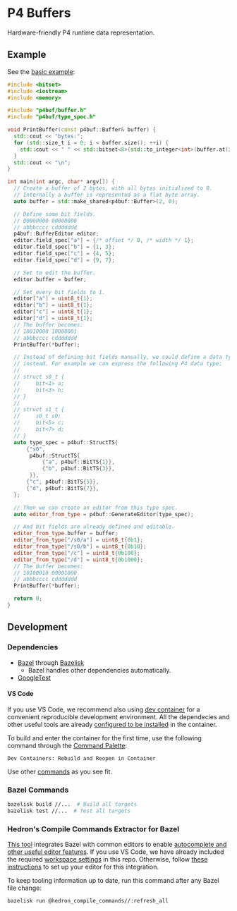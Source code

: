 # P4 Buffers

Hardware-friendly P4 runtime data representation.

## Example

See the [basic example](examples/basic/):

```cpp
#include <bitset>
#include <iostream>
#include <memory>

#include "p4buf/buffer.h"
#include "p4buf/type_spec.h"

void PrintBuffer(const p4buf::Buffer& buffer) {
  std::cout << "bytes:";
  for (std::size_t i = 0; i < buffer.size(); ++i) {
    std::cout << " " << std::bitset<8>(std::to_integer<int>(buffer.at(i)));
  }
  std::cout << "\n";
}

int main(int argc, char* argv[]) {
  // Create a buffer of 2 bytes, with all bytes initialized to 0.
  // Internally a buffer is represented as a flat byte array.
  auto buffer = std::make_shared<p4buf::Buffer>(2, 0);

  // Define some bit fields.
  // 00000000 00000000
  // abbbcccc cddddddd
  p4buf::BufferEditor editor;
  editor.field_spec["a"] = {/* offset */ 0, /* width */ 1};
  editor.field_spec["b"] = {1, 3};
  editor.field_spec["c"] = {4, 5};
  editor.field_spec["d"] = {9, 7};

  // Set to edit the buffer.
  editor.buffer = buffer;

  // Set every bit fields to 1.
  editor["a"] = uint8_t{1};
  editor["b"] = uint8_t{1};
  editor["c"] = uint8_t{1};
  editor["d"] = uint8_t{1};
  // The buffer becomes:
  // 10010000 10000001
  // abbbcccc cddddddd
  PrintBuffer(*buffer);

  // Instead of defining bit fields manually, we could define a data type spec
  // instead. For example we can express the following P4 data type:
  //
  // struct s0_t {
  //     bit<1> a;
  //     bit<3> b;
  // }
  //
  // struct s1_t {
  //     s0_t s0;
  //     bit<5> c;
  //     bit<7> d;
  // }
  auto type_spec = p4buf::StructTS{
      {"s0",
       p4buf::StructTS{
           {"a", p4buf::BitTS{1}},
           {"b", p4buf::BitTS{3}},
       }},
      {"c", p4buf::BitTS{5}},
      {"d", p4buf::BitTS{7}},
  };

  // Then we can create an editor from this type spec.
  auto editor_from_type = p4buf::GenerateEditor(type_spec);

  // And bit fields are already defined and editable.
  editor_from_type.buffer = buffer;
  editor_from_type["/s0/a"] = uint8_t{0b1};
  editor_from_type["/s0/b"] = uint8_t{0b10};
  editor_from_type["/c"] = uint8_t{0b100};
  editor_from_type["/d"] = uint8_t{0b1000};
  // The buffer becomes:
  // 10100010 00001000
  // abbbcccc cddddddd
  PrintBuffer(*buffer);

  return 0;
}
```

## Development

### Dependencies

- [Bazel](https://bazel.build) through [Bazelisk](https://bazel.build/install/bazelisk)
    - Bazel handles other dependencies automatically.
- [GoogleTest](https://google.github.io/googletest)

#### VS Code

If you use VS Code, we recommend also using [dev container](https://code.visualstudio.com/docs/devcontainers/containers) for a convenient reproducible development environment. All the dependecies and other useful tools are already [configured to be installed](.devcontainer/Dockerfile) in the container.

To build and enter the container for the first time, use the following command through the [Command Palette](https://code.visualstudio.com/docs/getstarted/userinterface#_command-palette):

```
Dev Containers: Rebuild and Reopen in Container
```

Use other [commands](https://marketplace.visualstudio.com/items?itemName=ms-vscode-remote.remote-containers#available-commands) as you see fit.

### Bazel Commands

```bash
bazelisk build //...  # Build all targets
bazelisk test //...  # Test all targets
```

### Hedron's Compile Commands Extractor for Bazel

[This tool](https://github.com/hedronvision/bazel-compile-commands-extractor) integrates Bazel with common editors to enable [autocomplete and other useful editor features](https://bazel.build/install/ide#c_language_family_c_c_objective-c_and_objective-c). If you use VS Code, we have already included the required [workspace settings](.vscode/settings.json) in this repo. Otherwise, follow [these instructions](https://github.com/hedronvision/bazel-compile-commands-extractor#other-editors) to set up your editor for this integration.

To keep tooling information up to date, run this command after any Bazel file change:

```bash
bazelisk run @hedron_compile_commands//:refresh_all
```
